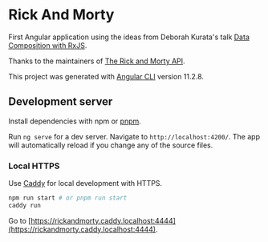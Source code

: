 # Rick And Morty

First Angular application using the ideas from Deborah Kurata's talk [Data Composition with RxJS](https://www.youtube.com/watch?v=Z76QlSpYcck).

Thanks to the maintainers of [The Rick and Morty API](https://rickandmortyapi.com/).

This project was generated with [Angular CLI](https://github.com/angular/angular-cli) version 11.2.8.

## Development server

Install dependencies with npm or [pnpm](https://pnpm.io).

Run `ng serve` for a dev server. Navigate to `http://localhost:4200/`. The app will automatically reload if you change any of the source files.

### Local HTTPS

Use [Caddy](https://caddyserver.com/) for local development with HTTPS.

```sh
npm run start # or pnpm run start
caddy run
```

Go to [https://rickandmorty.caddy.localhost:4444](https://rickandmorty.caddy.localhost:4444).
